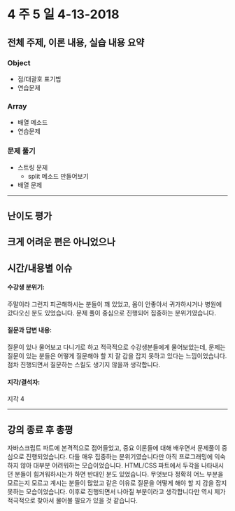 # 4 주 5 일 4-13-2018

## 전체 주제, 이론 내용, 실습 내용 요약

### Object

* 점/대괄호 표기법
* 연습문제

### Array

* 배열 메소드
* 연습문제

### 문제 풀기

* 스트링 문제
  * split 메소드 만들어보기
* 배열 문제

---

## 난이도 평가

## 크게 어려운 편은 아니었으나

## 시간/내용별 이슈

#### 수강생 분위기:

주말이라 그런지 피곤해하시는 분들이 꽤 있었고, 몸이 안좋아서 귀가하시거나 병원에 갔다오신 분도 있었습니다. 문제 풀이 중심으로 진행되어 집중하는 분위기였습니다.

#### 질문과 답변 내용:

질문이 있나 물어보고 다니기로 하고 적극적으로 수강생분들에게 물어보았는데, 문제는 질문이 있는 분들은 어떻게 질문해야 할 지 잘 감을 잡지 못하고 있다는 느낌이었습니다. 점차 진행되면서 질문하는 스킬도 생기지 않을까 생각합니다.

#### 지각/결석자:

지각 4

---

## 강의 종료 후 총평

자바스크립트 파트에 본격적으로 접어들었고, 중요 이론들에 대해 배우면서 문제풀이 중심으로 진행되었습니다. 다들 매우 집중하는 분위기였습니다만 아직 프로그래밍에 익숙하지 않아 대부분 어려워하는 모습이었습니다. HTML/CSS 파트에서 두각을 나타내시던 분들이 힘겨워하시는가 하면 반대인 분도 있었습니다. 무엇보다 정확히 어느 부분을 모르는지 모르고 계시는 분들이 많았고 같은 이유로 질문을 어떻게 해야 할 지 감을 잡지 못하는 모습이었습니다. 이후로 진행되면서 나아질 부분이라고 생각합니다만 역시 제가 적극적으로 찾아서 물어볼 필요가 있을 것 같습니다.
